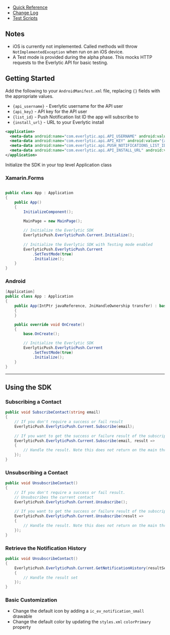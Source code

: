 - [Quick Reference](/push-notifications-sdk-xamarin/quick_reference.html)
- [Change Log](/push-notifications-sdk-xamarin/changelog.html)
- [Test Scripts](/push-notifications-sdk-xamarin/test_script.html)

## Notes

- iOS is currently not implemented. Called methods will throw `NotImplementedException` when run on an iOS device.
- A Test mode is provided during the alpha phase. This mocks HTTP requests to the Everlytic API for basic testing.

## Getting Started

Add the following to your `AndroidManifest.xml` file, replacing `{}` fields with the appropriate values.

- `{api_username}` - Everlytic username for the API user
- `{api_key}` - API key for the API user
- `{list_id}` - Push Notification list ID the app will subscribe to
- `{install_url}` - URL to your Everlytic install

```xml
<application>
  <meta-data android:name="com.everlytic.api.API_USERNAME" android:value="{api_username}"></meta-data>
  <meta-data android:name="com.everlytic.api.API_KEY" android:value="{api_key}"></meta-data>
  <meta-data android:name="com.everlytic.api.PUSH_NOTIFICATIONS_LIST_ID" android:value="{list_id}"></meta-data>
  <meta-data android:name="com.everlytic.api.API_INSTALL_URL" android:value="{install_url}"></meta-data>
</application>
```

Initialize the SDK in your top level Application class

### Xamarin.Forms

```c#

public class App : Application
{
    public App()
    {
        InitializeComponent();

        MainPage = new MainPage();
        
        // Initialize the Everlytic SDK
        EverlyticPush.EverlyticPush.Current.Initialize();
        
        // Initialize the Everlytic SDK with Testing mode enabled
        EverlyticPush.EverlyticPush.Current
            .SetTestMode(true)
            .Initialize();
    }
}

```

### Android

```c#
[Application]
public class App : Application
{
    public App(IntPtr javaReference, JniHandleOwnership transfer) : base(javaReference, transfer)
    {
    }

    public override void OnCreate()
    {
        base.OnCreate();

        // Initialize the Everlytic SDK
        EverlyticPush.EverlyticPush.Current
            .SetTestMode(true)
            .Initialize();
    }
}
```
***
## Using the SDK
### Subscribing a Contact

```c#
public void SubscribeContact(string email) 
{
    // If you don't require a success or fail result
    EverlyticPush.EverlyticPush.Current.Subscribe(email);
    
    // If you want to get the success or failure result of the subscription call
    EverlyticPush.EverlyticPush.Current.Subscribe(email, result => 
    {
        // Handle the result. Note this does not return on the main thread
    });
}
```

### Unsubscribing a Contact

```c#
public void UnsubscribeContact() 
{
    // If you don't require a success or fail result. 
    // Unsubscribes the current contact
    EverlyticPush.EverlyticPush.Current.Unsubscribe();
    
    // If you want to get the success or failure result of the subscription call
    EverlyticPush.EverlyticPush.Current.Unsubscribe(result => 
    {
        // Handle the result. Note this does not return on the main thread
    });
}
```

### Retrieve the Notification History

```c#
public void UnsubscribeContact() 
{   
    EverlyticPush.EverlyticPush.Current.GetNotificationHistory(resultSet => 
    {
        // Handle the result set
    });
}
```

### Basic Customization

- Change the default icon by adding a `ic_ev_notification_small` drawable
- Change the default color by updating the `styles.xml` `colorPrimary` property 